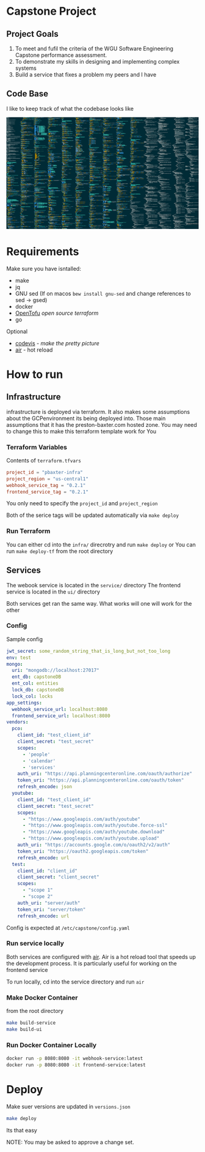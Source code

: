 # Capstone Project

## Project Goals

1. To meet and fufil the criteria of the WGU Software Engineering Capstone performance assessment.
1. To demonstrate my skills in designing and implementing complex systems
1. Build a service that fixes a problem my peers and I have

## Code Base

I like to keep track of what the codebase looks like

![picture](code.png)

# Requirements

Make sure you have isntalled:
- make
- jq
- GNU sed (If on macos `bew install gnu-sed` and change references to sed -> gsed)
- docker
- [OpenTofu](https://opentofu.org/) _open source terraform_
- go

Optional
- [codevis](https://github.com/sloganking/codevis) - _make the pretty picture_
- [air](https://github.com/cosmtrek/air) - hot reload

# How to run

## Infrastructure

infrastructure is deployed via terraform. It also makes some assumptions about the GCPenvironment its being deployed into.
Those main assumptions that it has the preston-baxter.com hosted zone. You may need to change this to make this terraform template work for You

### Terraform Variables

Contents of `terraform.tfvars`

```toml
project_id = "pbaxter-infra"
project_region = "us-central1"
webhook_service_tag = "0.2.1"
frontend_service_tag = "0.2.1"
```

You only need to specify the `project_id` and `project_region`

Both of the serice tags will be updated automatically via `make deploy`

### Run Terraform

You can either cd into the `infra/` direcrotry and run `make deploy`
or
You can run `make deploy-tf` from the root directory

## Services

The webook service is located in the `service/` directory
The frontend service is located in the `ui/` directory

Both services get ran the same way. What works will one will work for the other

### Config

Sample config
``` yaml
jwt_secret: some_random_string_that_is_long_but_not_too_long
env: test
mongo:
  uri: "mongodb://localhost:27017"
  ent_db: capstoneDB
  ent_col: entities
  lock_db: capstoneDB
  lock_col: locks
app_settings:
  webhook_service_url: localhost:8080
  frontend_service_url: localhost:8080
vendors:
  pco:
    client_id: "test_client_id"
    client_secret: "test_secret"
    scopes:
      - 'people'
      - 'calendar'
      - 'services'
    auth_uri: "https://api.planningcenteronline.com/oauth/authorize"
    token_uri: "https://api.planningcenteronline.com/oauth/token"
    refresh_encode: json
  youtube:
    client_id: "test_client_id"
    client_secret: "test_secret"
    scopes:
      - "https://www.googleapis.com/auth/youtube"
      - "https://www.googleapis.com/auth/youtube.force-ssl"
      - "https://www.googleapis.com/auth/youtube.download"
      - "https://www.googleapis.com/auth/youtube.upload"
    auth_uri: "https://accounts.google.com/o/oauth2/v2/auth"
    token_uri: "https://oauth2.googleapis.com/token"
    refresh_encode: url
  test:
    client_id: "client_id"
    client_secret: "client_secret"
    scopes:
      - "scope 1"
      - "scope 2"
    auth_uri: "server/auth"
    token_uri: "server/token"
    refresh_encode: url
```

Config is expected at `/etc/capstone/config.yaml`

### Run service locally

Both services are configured with [air](https://github.com/cosmtrek/air). Air is a hot reload tool that speeds up the development process. It is particularly useful for working on the frontend service

To run locally, cd into the service directory and run `air`

### Make Docker Container

from the root directory

```bash
make build-service
make build-ui
```

### Run Docker Container Locally

```bash
docker run -p 8080:8080 -it webhook-service:latest
docker run -p 8080:8080 -it frontend-service:latest
```

# Deploy

Make suer versions are updated in `versions.json`

```bash
make deploy
```

Its that easy

NOTE: You may be asked to approve a change set.
